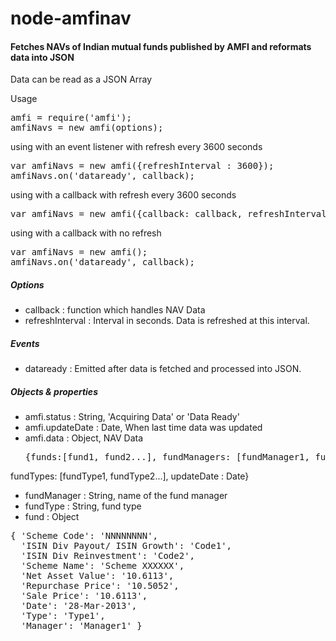 node-amfinav
============

#### Fetches NAVs of Indian mutual funds published by AMFI and reformats data into JSON

Data can be read as a JSON Array

Usage
<pre>
amfi = require('amfi');
amfiNavs = new amfi(options);
</pre>

using with an event listener with refresh every 3600 seconds
<pre>
var amfiNavs = new amfi({refreshInterval : 3600});
amfiNavs.on('dataready', callback);
</pre>
using with a callback with refresh every 3600 seconds
<pre>
var amfiNavs = new amfi({callback: callback, refreshInterval : 3600});
</pre>

using with a callback with no refresh
<pre>
var amfiNavs = new amfi();
amfiNavs.on('dataready', callback);
</pre>

##### Options

- callback : function which handles NAV Data
- refreshInterval : Interval in seconds. Data is refreshed at this interval. 

##### Events

- dataready : Emitted after data is fetched and processed into JSON. 

##### Objects & properties
- amfi.status : String, 'Acquiring Data' or 'Data Ready'
- amfi.updateDate : Date, When last time data was updated
- amfi.data : Object, NAV Data 
	<pre>{funds:[fund1, fund2...], fundManagers: [fundManager1, fundManager2..], 
fundTypes: [fundType1, fundType2...], updateDate : Date}
</pre>
- fundManager : String, name of the fund manager
- fundType : String, fund type
- fund : Object
<pre>
{ 'Scheme Code': 'NNNNNNNN',
  'ISIN Div Payout/ ISIN Growth': 'Code1',
  'ISIN Div Reinvestment': 'Code2',
  'Scheme Name': 'Scheme XXXXXX',
  'Net Asset Value': '10.6113',
  'Repurchase Price': '10.5052',
  'Sale Price': '10.6113',
  'Date': '28-Mar-2013',
  'Type': 'Type1',
  'Manager': 'Manager1' }
</pre>